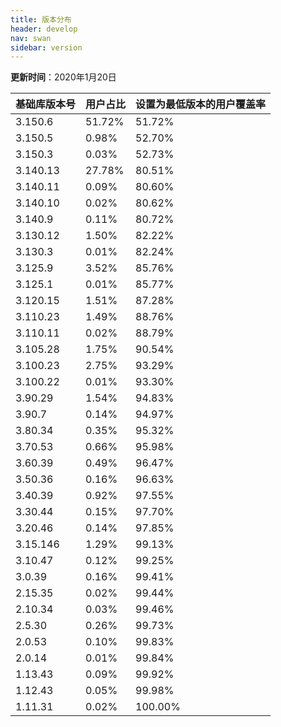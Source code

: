 ```yaml
---
title: 版本分布
header: develop
nav: swan
sidebar: version
---
```

**更新时间**：2020年1月20日


 
|基础库版本号|用户占比|设置为最低版本的用户覆盖率|
|---|---|---|
|3.150.6|51.72%|51.72%|
|3.150.5|0.98%|52.70%|
|3.150.3|0.03%|52.73%|
|3.140.13|27.78%|80.51%|
|3.140.11|0.09%|80.60%|
|3.140.10|0.02%|80.62%|
|3.140.9|0.11%|80.72%|
|3.130.12|1.50%|82.22%|
|3.130.3|0.01%|82.24%|
|3.125.9|3.52%|85.76%|
|3.125.1|0.01%|85.77%|
|3.120.15|1.51%|87.28%|
|3.110.23|1.49%|88.76%|
|3.110.11|0.02%|88.79%|
|3.105.28|1.75%|90.54%|
|3.100.23|2.75%|93.29%|
|3.100.22|0.01%|93.30%|
|3.90.29|1.54%|94.83%|
|3.90.7|0.14%|94.97%|
|3.80.34|0.35%|95.32%|
|3.70.53|0.66%|95.98%|
|3.60.39|0.49%|96.47%|
|3.50.36|0.16%|96.63%|
|3.40.39|0.92%|97.55%|
|3.30.44|0.15%|97.70%|
|3.20.46|0.14%|97.85%|
|3.15.146|1.29%|99.13%|
|3.10.47|0.12%|99.25%|
|3.0.39|0.16%|99.41%|
|2.15.35|0.02%|99.44%|
|2.10.34|0.03%|99.46%|
|2.5.30|0.26%|99.73%|
|2.0.53|0.10%|99.83%|
|2.0.14|0.01%|99.84%|
|1.13.43|0.09%|99.92%|
|1.12.43|0.05%|99.98%|
|1.11.31|0.02%|100.00%|